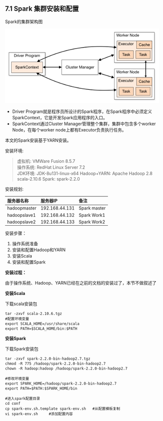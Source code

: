 ## 7.1 Spark 集群安装和配置

Spark的集群架构图

![](/assets7/7.1.1_0.png)

* Driver Program就是程序员所设计的Spark程序，在Spark程序中必须定义SparkContext，它是开发Spark应用程序的入口。
* SparkContext通过Cluster Manager管理整个集群，集群中包含多个worker Node，在每个worker node上都有Executor负责执行任务。

本文的Spark安装基于YARN安装。

安装环境:

> 虚拟机: VMWare Fusion 8.5.7  
> 操作系统: RedHat Linux Server 7.2  
> JDK环境: JDK-8u131-linux-x64 Hadoop+YARN: Apache Hadoop 2.8  
> scala-2.10.6 Spark: spark-2.2.0

安装规划:

| 服务器名称 | 服务器IP | 备注 |
| :--- | :--- | :--- |
| hadoopmaster | 192.168.44.131 | Spark master |
| hadoopslave1 | 192.168.44.132 | Spark Work1 |
| hadoopslave2 | 192.168.44.133 | Spark Work2 |

安装步骤：

1. 操作系统准备
2. 安装和配置Hadoop和YARN
3. 安装Scala
4. 安装和配置Spark

**安装过程：**

由于操作系统、Hadoop、YARN已经在之前的文档的安装过了，本节不做叙述了

**安装Scala**

下载scala安装包

```
tar -zxvf scala-2.10.6.tgz
#配置环境变量 
export SCALA_HOME=/usr/share/scala
export PATH=$SCALA_HOME/bin:$PATH
```

**安装Spark**

下载Spark安装包

```
tar -zxvf spark-2.2.0-bin-hadoop2.7.tgz
chmod -R 775 /hadoop/spark-2.2.0-bin-hadoop2.7
chown -R hadoop:hadoop /hadoop/spark-2.2.0-bin-hadoop2.7

#修改环境变量
export SPARK_HOME=/hadoop/spark-2.2.0-bin-hadoop2.7
export PATH=$PATH:$SPARK_HOME/bin

#进入spark配置目录
cd conf
cp spark-env.sh.template spark-env.sh   #从配置模板复制
vi spark-env.sh     #添加配置内容
```



